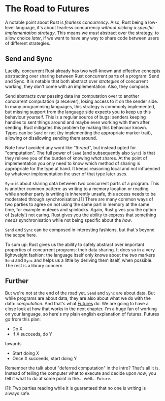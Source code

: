 # The Road to Futures

A notable point about Rust is _fearless concurrency_. Also, Rust being a low-level language, it's about fearless concurrency _without picking a specific implementation strategy_. This means we _must_ abstract over the strategy, to allow choice _later_, if we want to have any way to share code between users of different strategies.

## Send and Sync

Luckily, concurrent Rust already has two well-known and effective concepts abstracting over sharing between Rust concurrent parts of a program: Send and Sync. It is notable that both abstract over _strategies_ of concurrent working, they don't come with an implementation. Also, they compose.

Send abstracts over passing data ina computation over to another concurrent computation (a receiver), losing access to it on the sender side. In many programming languages, this strategy is commonly implemented, but missing support from the language side expects you to keep up this behaviour yourself. This is a regular source of bugs: senders keeping handles to sent things around and maybe even working with them after sending. Rust mitigates this problem by making this behaviour known. Types can be `Send` or not (by implementing the appropriate marker trait), allowing or disallowing sending them around.

Note how I avoided any word like _"thread"_, but instead opted for "computation". The full power of `Send` (and subsequently also `Sync`) is that they relieve you of the burden of knowing _what_ shares. At the point of implementation you only need to know which method of sharing is appropriate for the type at hand. It keeps reasoning local and not influenced by whatever implementation the user of that type later uses.

`Sync` is about sharing data between two concurrent parts of a program. This is another common pattern: as writing to a memory location or reading while another party is writing is inherently unsafe, this access needs to be moderated through synchronisation.[1] There are many common ways of two parties to agree on not using the same part in memory at the same time, for example mutexes and spinlocks. Again, Rust gives you the option of (safely!) not caring. Rust gives you the ability to express that something _needs_ synchronisation while not being specific about the _how_.

`Send` and `Sync` can be composed in interesting fashions, but that's beyond the scope here.

To sum up: Rust gives us the ability to safely abstract over important properties of concurrent programs: their data sharing. It does so in a very lightweight fashion: the language itself only knows about the two markers `Send` and `Sync` and helps us a little by deriving them itself, when possible. The rest is a library concern.

## Further

But we're not at the end of the road yet. `Send` and `Sync` are about data. But while programs are about data, they are also about what we do with the data: _computation_. And that's what [Futures][futures] do. We are going to have a close look at how that works in the next chapter. I'm a huge fan of working on your language, so here's my plain english explanation of futures. Futures go from this plan:

* Do X
* If X succeeds, do Y

towards

* Start doing X
* Once X succeeds, start doing Y

Remember the talk about "deferred computation" in the intro? That's all it is. Instead of telling the computer what to execute and decide upon _now_, you tell it what to do at some point in the... well... `Future`.

[1]: Two parties reading while it is guaranteed that no one is writing is always safe.

[futures]: https://docs.rs/futures/0.1/futures/
